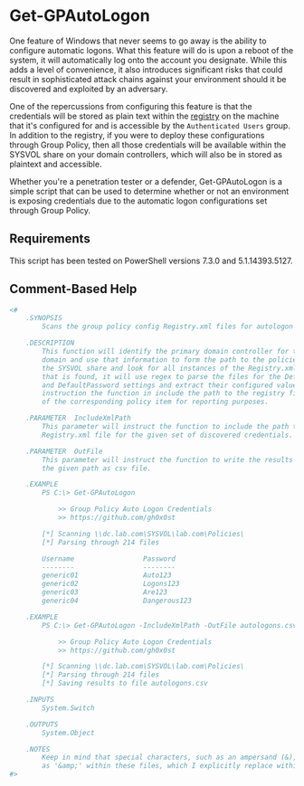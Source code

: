 # Get-GPAutoLogon

One feature of Windows that never seems to go away is the ability to configure automatic logons. What this feature will do is upon a reboot of the system, it will automatically log onto the account you designate. While this adds a level of convenience, it also introduces significant risks that could result in sophisticated attack chains against your environment should it be discovered and exploited by an adversary.

One of the repercussions from configuring this feature is that the credentials will be stored as plain text within the [registry](https://learn.microsoft.com/en-us/troubleshoot/windows-server/user-profiles-and-logon/turn-on-automatic-logon) on the machine that it's configured for and is accessible by the `Authenticated Users` group. In addition to the registry, if you were to deploy these configurations through Group Policy, then all those credentials will be available within the SYSVOL share on your domain controllers, which will also be in stored as plaintext and accessible.

Whether you're a penetration tester or a defender, Get-GPAutoLogon is a simple script that can be used to determine whether or not an environment is exposing credentials due to the automatic logon configurations set through Group Policy.

## Requirements

This script has been tested on PowerShell versions 7.3.0 and 5.1.14393.5127.

## Comment-Based Help

```powershell
<#
    .SYNOPSIS
        Scans the group policy config Registry.xml files for autologon credentials.

    .DESCRIPTION
        This function will identify the primary domain controller for the current 
        domain and use that information to form the path to the policies folder within
        the SYSVOL share and look for all instances of the Registry.xml file. For each XML file 
        that is found, it will use regex to parse the files for the DefaultUsername 
        and DefaultPassword settings and extract their configured value. Additionally we can
        instruction the function in include the path to the registry file, which includes the GUID
        of the corresponding policy item for reporting purposes.

    .PARAMETER  IncludeXmlPath
        This parameter will instruct the function to include the path to the 
        Registry.xml file for the given set of discovered credentials.

    .PARAMETER  OutFile
        This parameter will instruct the function to write the results 
        the given path as csv file.

    .EXAMPLE
        PS C:\> Get-GPAutoLogon

            >> Group Policy Auto Logon Credentials
            >> https://github.com/gh0x0st

        [*] Scanning \\dc.lab.com\SYSVOL\lab.com\Policies\
        [*] Parsing through 214 files

        Username                 Password                                                                                            
        --------                 --------                                                                                            
        generic01                Auto123
        generic02                Logons123                                                                                           
        generic03                Are123
        generic04                Dangerous123

    .EXAMPLE
        PS C:\> Get-GPAutoLogon -IncludeXmlPath -OutFile autologons.csv

            >> Group Policy Auto Logon Credentials
            >> https://github.com/gh0x0st

        [*] Scanning \\dc.lab.com\SYSVOL\lab.com\Policies\
        [*] Parsing through 214 files
        [*] Saving results to file autologons.csv

    .INPUTS
        System.Switch

    .OUTPUTS
        System.Object

    .NOTES
        Keep in mind that special characters, such as an ampersand (&), will be formatted
        as '&amp;' within these files, which I explicitly replace within the script.
#>
```

